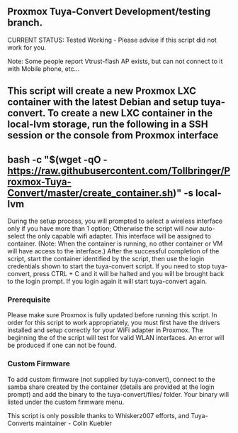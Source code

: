 ## Proxmox Tuya-Convert Development/testing branch.

CURRENT STATUS: Tested Working - Please advise if this script did not work for you. 

Note: Some people report Vtrust-flash AP exists, but can not connect to it with Mobile phone, etc...

This script will create a new Proxmox LXC container with the latest Debian and setup tuya-convert. To create a new LXC container in the local-lvm storage, run the following in a SSH session or the console from Proxmox interface
---
bash -c "$(wget -qO - https://raw.githubusercontent.com/Tollbringer/Proxmox-Tuya-Convert/master/create_container.sh)" -s local-lvm
---

During the setup process, you will prompted to select a wireless interface only if you have more than 1 option; Otherwise the script will now auto-select the only capable wifi adapter. This interface will be assigned to container. (Note: When the container is running, no other container or VM will have access to the interface.) After the successful completion of the script, start the container identified by the script, then use the login credentials shown to start the tuya-convert script. If you need to stop tuya-convert, press CTRL + C and it will be halted and you will be brought back to the login prompt. If you login again it will start tuya-convert again.

### Prerequisite

Please make sure Proxmox is fully updated before running this script. In order for this script to work appropriately, you must first have the drivers installed and setup correctly for your WiFi adapter in Proxmox. The beginning the of the script will test for valid WLAN interfaces. An error will be produced if one can not be found.

### Custom Firmware

To add custom firmware (not supplied by tuya-convert), connect to the samba share created by the container (details are provided at the login prompt) and add the binary to the tuya-convert/files/ folder. Your binary will listed under the custom firmware menu.

This script is only possible thanks to Whiskerz007 efforts, and Tuya-Converts maintainer - Colin Kuebler
